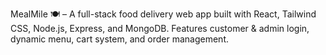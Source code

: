 MealMile 🍽️ – A full-stack food delivery web app built with React, Tailwind CSS, Node.js, Express, and MongoDB. Features customer & admin login, dynamic menu, cart system, and order management.
